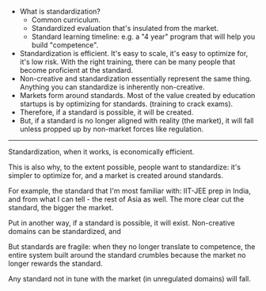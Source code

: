 - What is standardization?
	- Common curriculum.
	- Standardized evaluation that's insulated from the market.
	- Standard learning timeline: e.g. a "4 year" program that will help you build "competence".
- Standardization is efficient. It's easy to scale, it's easy to optimize for, it's low risk. With the right training, there can be many people that become proficient at the standard.
- Non-creative and standardization essentially represent the same thing. Anything you can standardize is inherently non-creative.
- Markets form around standards. Most of the value created by education startups is by optimizing for standards. (training to crack exams).
- Therefore, if a standard is possible, it will be created.
- But, if a standard is no longer aligned with reality (the market), it will fall unless propped up by non-market forces like regulation.

----

Standardization, when it works, is economically efficient. 

This is also why, to the extent possible, people want to standardize: it's simpler to optimize for, and a market is created around standards.

For example, the standard that I'm most familiar with: IIT-JEE prep in India, and from what I can tell - the rest of Asia as well. The more clear cut the standard, the bigger the market.

Put in another way, if a standard is possible, it will exist. Non-creative domains can be standardized, and 

But standards are fragile: when they no longer translate to competence, the entire system built around the standard crumbles because the market no longer rewards the standard.

Any standard not in tune with the market (in unregulated domains) will fall.
